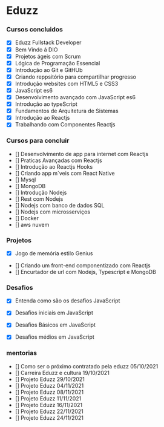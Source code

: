 # Eduzz

### Cursos concluidos 

- [x] Eduzz Fullstack Developer
- [x] Bem Vindo á DIO
- [x] Projetos ágeis com Scrum
- [x] Lógica de Programação Essencial
- [x] Introdução ao Git e GitHUb
- [x] Criando reppsitório para compartilhar progresso
- [x] Introdução websites com HTML5 e CSS3
- [x] JavaScript es6 
- [x] Desenvolvimento avançado com JavaScript es6 
- [x] Introdução ao typeScript
- [x] Fundamentos de Arquitetura de Sistemas 
- [x] Introdução ao Reactjs
- [x] Trabalhando com Componentes Reactjs

### Cursos para concluir

- [] Desenvolvimento de app para internet com Reactjs
- [] Praticas Avançadas com Reactjs
- [] Introdução ao Reactjs Hooks
- [] Criando app m´veis com React Native
- [] Mysql
- [] MongoDB
- [] Introdução Nodejs
- [] Rest com Nodejs
- [] Nodejs com banco de dados SQL
- [] Nodejs com microsserviços
- [] Docker
- [] aws nuvem

### Projetos

- [x] Jogo de memória estilo Genius
- [] Criando um front-end componentizado com Reactjs
- [] Encurtador de url com Nodejs, Typescript e MongoDB



### Desafios 

- [x] Entenda como são os desafios JavaScript 
- [x] Desafios iniciais em JavaScript 
- [x] Desafios Básicos em JavaScript 
- [x] Desafios médios em JavaScript 


### mentorias

- [] Como ser o próximo contratado pela eduzz 05/10/2021
- [] Carreira Eduzz e cultura 19/10/2021
- [] Projeto Eduzz 29/10/2021
- [] Projeto Eduzz 04/11/2021
- [] Projeto Eduzz 08/11/2021
- [] Projeto Eduzz 11/11/2021
- [] Projeto Eduzz 16/11/2021
- [] Projeto Eduzz 22/11/2021
- [] Projeto Eduzz 24/11/2021